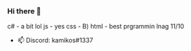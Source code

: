### Hi there 👋
c# - a bit lol
js - yes
css - B)
html - best prgrammin lnag 11/10 
- 📫 Discord: kamikos#1337
<!--
k
-->
